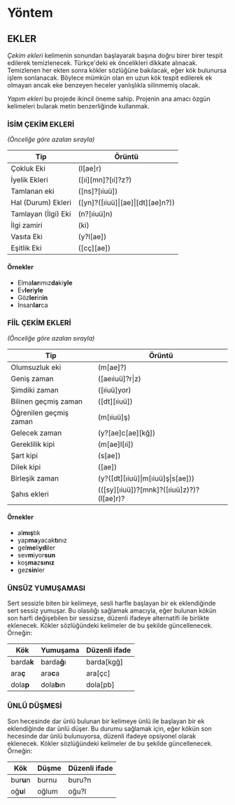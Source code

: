 # Yöntem

## EKLER

_Çekim ekleri_ kelimenin sonundan başlayarak başına doğru birer birer tespit edilerek temizlenecek. Türkçe'deki ek öncelikleri dikkate alınacak. Temizlenen her ekten sonra kökler sözlüğüne bakılacak, eğer kök bulunursa işlem sonlanacak. Böylece mümkün olan en uzun kök tespit edilerek ek olmayan ancak eke benzeyen heceler yanlışlıkla silinmemiş olacak.

_Yapım ekleri_ bu projede ikincil öneme sahip. Projenin ana amacı özgün kelimeleri bularak metin benzerliğinde kullanmak.

### İSİM ÇEKİM EKLERİ
_(Önceliğe göre azalan sırayla)_

| Tip | Örüntü|
| --- | --- |
| Çokluk Eki | (l[ae]r) |
| İyelik Ekleri | ([ıi][mn]?[ıi]?z?) |
| Tamlanan eki | ([ns]?[ıiuü]) |
| Hal (Durum) Ekleri| ([yn]?([ıiuü]\|[ae]\|[dt][ae]n?)) |
| Tamlayan (İlgi) Eki| (n?[ıiuü]n) |
| İlgi zamiri | (ki) |
| Vasıta Eki | (y?l[ae]) |
| Eşitlik Eki | ([cç][ae]) |

#### Örnekler

- Elma**lar**ımız**da**ki**yle**
- Ev**ler**i**yle**
- Göz**ler**in**in**
- İnsan**lar**ca

### FİİL ÇEKİM EKLERİ
_(Önceliğe göre azalan sırayla)_

| Tip | Örüntü|
| --- | --- |
| Olumsuzluk eki  | (m[ae]?) |
| Geniş zaman  | ([aeıiuü]?r\|z) |
| Şimdiki zaman | ([ıiuü]yor) |
| Bilinen geçmiş zaman | ([dt][ıiuü]) |
| Öğrenilen geçmiş zaman  | (m[ıiuü]ş) |
| Gelecek zaman | (y?[ae]c[ae][kğ]) |
| Gereklilik kipi  | (m[ae]l[ıi]) |
| Şart kipi  | (s[ae]) |
| Dilek kipi | ([ae]) |
| Birleşik zaman  | (y?([dt][ıiuü]\|m[ıiuü]ş\|s[ae])) |
| Şahıs ekleri | (([sy][ıiuü])?[mnk]?([ıiuü]z)?)?(l[ae]r)? |

#### Örnekler

- al**mış**tık
- yap**ma**yacak**tı**nız
- gel**me**li**ydi**ler
- sev**m**iyor**sun**
- koş**ma**z**sınız**
- gez**sin**ler

### ÜNSÜZ YUMUŞAMASI

Sert sessizle biten bir kelimeye, sesli harfle başlayan bir ek eklendiğinde sert sessiz yumuşar. Bu olasılığı sağlamak amacıyla, eğer bulunan kökün son harfi değişebilen bir sessizse, düzenli ifadeye alternatifi ile birlikte eklenecek. Kökler sözlüğündeki kelimeler de bu şekilde güncellenecek. Örneğin:

| Kök | Yumuşama | Düzenli ifade |
| --- | --- | --- |
| barda**k** | barda**ğ**ı | barda[kgğ] |
| ara**ç** | ara**c**a  | ara[çc] |
| dola**p** | dola**b**ın | dola[pb] |

### ÜNLÜ DÜŞMESİ

Son hecesinde dar ünlü bulunan bir kelimeye ünlü ile başlayan bir ek eklendiğinde dar ünlü düşer. Bu durumu sağlamak için, eğer kökün son hecesinde dar ünlü bulunuyorsa, düzenli ifadeye opsiyonel olarak eklenecek. Kökler sözlüğündeki kelimeler de bu şekilde güncellenecek. Örneğin:

| Kök | Düşme | Düzenli ifade |
| --- | --- | --- |
| bur**u**n | burnu | buru?n |
| oğ**u**l | oğlum  | oğu?l |
